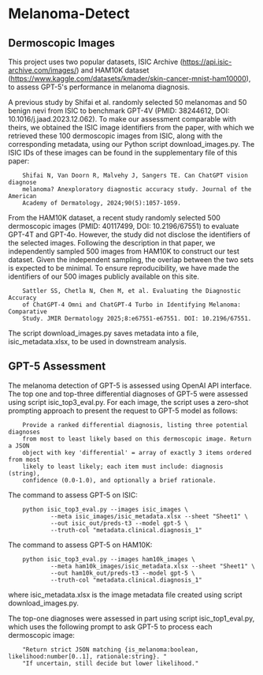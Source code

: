 # Melanoma-Detect

## Dermoscopic Images
This project uses two popular datasets, ISIC Archive (https://api.isic-archive.com/images/) and HAM10K dataset (https://www.kaggle.com/datasets/kmader/skin-cancer-mnist-ham10000), to assess GPT-5's performance in melanoma diagnosis. 

A previous study by Shifai et al. randomly selected 50 melanomas and 50 benign nevi from ISIC to benchmark GPT-4V (PMID: 38244612, DOI: 10.1016/j.jaad.2023.12.062). To make our assessment comparable with theirs, we obtained the ISIC image identifiers from the paper, with which we retrieved these 100 dermoscopic images from ISIC, along with the corresponding metadata, using our Python script download_images.py. The ISIC IDs of these images can be found in the supplementary file of this paper:

        Shifai N, Van Doorn R, Malvehy J, Sangers TE. Can ChatGPT vision diagnose 
        melanoma? Anexploratory diagnostic accuracy study. Journal of the American 
        Academy of Dermatology, 2024;90(5):1057-1059. 

From the HAM10K dataset, a recent study randomly selected 500 dermoscopic images (PMID: 40117499, DOI: 10.2196/67551) to evaluate GPT-4T and GPT-4o. However, the study did not disclose the identifiers of the selected images. Following the description in that paper, we independently sampled 500 images from HAM10K to construct our test dataset. Given the independent sampling, the overlap between the two sets is expected to be minimal. To ensure reproducibility, we have made the identifiers of our 500 images publicly available on this site.

        Sattler SS, Chetla N, Chen M, et al. Evaluating the Diagnostic Accuracy
        of ChatGPT-4 Omni and ChatGPT-4 Turbo in Identifying Melanoma: Comparative 
        Study. JMIR Dermatology 2025;8:e67551-e67551. DOI: 10.2196/67551. 

The script download_images.py saves metadata into a file, isic_metadata.xlsx, to be used in downstream analysis.
        
## GPT-5 Assessment
The melanoma detection of GPT-5 is assessed using OpenAI API interface. The top one and top-three differential diagnoses of GPT-5 were assessed using script isic_top3_eval.py. For each image, the script uses a zero-shot prompting approach to present the request to GPT-5 model as follows:

        Provide a ranked differential diagnosis, listing three potential diagnoses 
        from most to least likely based on this dermoscopic image. Return a JSON
        object with key 'differential' = array of exactly 3 items ordered from most 
        likely to least likely; each item must include: diagnosis (string), 
        confidence (0.0-1.0), and optionally a brief rationale.

The command to assess GPT-5 on ISIC: 

        python isic_top3_eval.py --images isic_images \ 
                --meta isic_images/isic_metadata.xlsx --sheet "Sheet1" \
                --out isic_out/preds-t3 --model gpt-5 \
                --truth-col "metadata.clinical.diagnosis_1"

The command to assess GPT-5 on HAM10K: 

        python isic_top3_eval.py --images ham10k_images \ 
                --meta ham10k_images/isic_metadata.xlsx --sheet "Sheet1" \
                --out ham10k_out/preds-t3 --model gpt-5 \
                --truth-col "metadata.clinical.diagnosis_1"

where isic_metadata.xlsx is the image metadata file created using script download_images.py.

The top-one diagnoses were assessed in part using script isic_top1_eval.py, which uses the following prompt to ask GPT-5 to process each dermoscopic image:

        "Return strict JSON matching {is_melanoma:boolean, likelihood:number[0..1], rationale:string}. "
        "If uncertain, still decide but lower likelihood."
